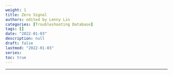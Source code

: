 ```yaml
---
weight: 1
title: Zero Signal
authors: edited by Lenny Lin
categories: [Troubleshooting Database]
tags: []
date: "2022-01-03"
description: null
draft: false
lastmod: "2022-01-03"
series: 
toc: true
---
```


<!--more-->
---
